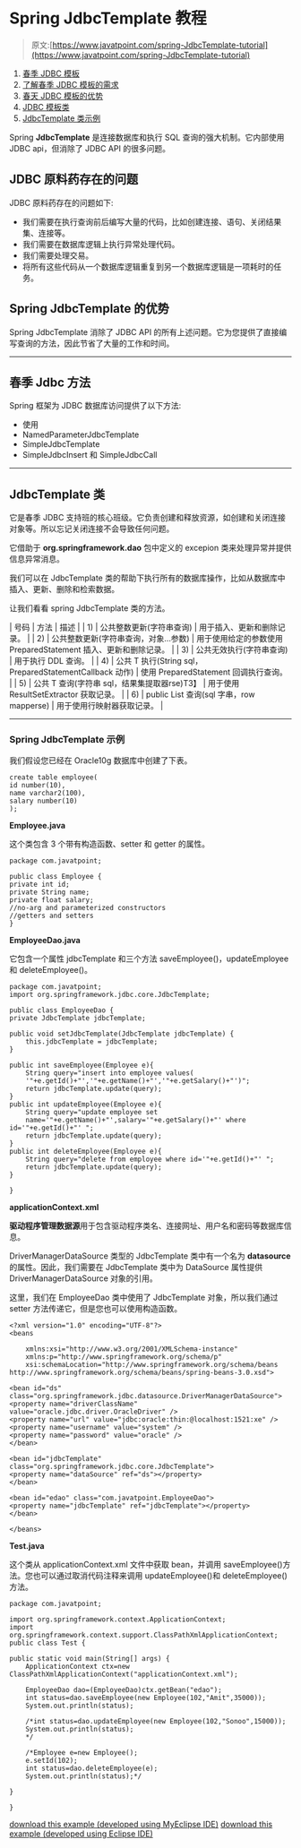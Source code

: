 # Spring JdbcTemplate 教程

> 原文:[https://www.javatpoint.com/spring-JdbcTemplate-tutorial](https://www.javatpoint.com/spring-JdbcTemplate-tutorial)

1.  [春季 JDBC 模板](#)
2.  [了解春季 JDBC 模板的需求](#)
3.  [春天 JDBC 模板的优势](#)
4.  [JDBC 模板类](#)
5.  [JdbcTemplate 类示例](#)

Spring **JdbcTemplate** 是连接数据库和执行 SQL 查询的强大机制。它内部使用 JDBC api，但消除了 JDBC API 的很多问题。

## JDBC 原料药存在的问题

JDBC 原料药存在的问题如下:

*   我们需要在执行查询前后编写大量的代码，比如创建连接、语句、关闭结果集、连接等。
*   我们需要在数据库逻辑上执行异常处理代码。
*   我们需要处理交易。
*   将所有这些代码从一个数据库逻辑重复到另一个数据库逻辑是一项耗时的任务。

## Spring JdbcTemplate 的优势

Spring JdbcTemplate 消除了 JDBC API 的所有上述问题。它为您提供了直接编写查询的方法，因此节省了大量的工作和时间。

* * *

## 春季 Jdbc 方法

Spring 框架为 JDBC 数据库访问提供了以下方法:

*   使用
*   NamedParameterJdbcTemplate
*   SimpleJdbcTemplate
*   SimpleJdbcInsert 和 SimpleJdbcCall

* * *

## JdbcTemplate 类

它是春季 JDBC 支持班的核心班级。它负责创建和释放资源，如创建和关闭连接对象等。所以忘记关闭连接不会导致任何问题。

它借助于 **org.springframework.dao** 包中定义的 excepion 类来处理异常并提供信息异常消息。

我们可以在 JdbcTemplate 类的帮助下执行所有的数据库操作，比如从数据库中插入、更新、删除和检索数据。

让我们看看 spring JdbcTemplate 类的方法。

| 号码 | 方法 | 描述 |
| 1) | 公共整数更新(字符串查询) | 用于插入、更新和删除记录。 |
| 2) | 公共整数更新(字符串查询，对象...参数) | 用于使用给定的参数使用 PreparedStatement 插入、更新和删除记录。 |
| 3) | 公共无效执行(字符串查询) | 用于执行 DDL 查询。 |
| 4) | 公共 <t>T 执行(String sql，PreparedStatementCallback <t>动作)</t></t> | 使用 PreparedStatement 回调执行查询。 |
| 5) | 公共 <t>T 查询(字符串 sql，结果集提取器<t>rse)</t>T3】</t> | 用于使用 ResultSetExtractor 获取记录。 |
| 6) | public <t>List <t>查询(sql 字串，row mapper<t>se)</t></t></t> | 用于使用行映射器获取记录。 |

* * *

### Spring JdbcTemplate 示例

我们假设您已经在 Oracle10g 数据库中创建了下表。

```
create table employee(
id number(10),
name varchar2(100),
salary number(10)
);

```

**Employee.java**

这个类包含 3 个带有构造函数、setter 和 getter 的属性。

```
package com.javatpoint;

public class Employee {
private int id;
private String name;
private float salary;
//no-arg and parameterized constructors
//getters and setters
}

```

**EmployeeDao.java**

它包含一个属性 jdbcTemplate 和三个方法 saveEmployee()，updateEmployee 和 deleteEmployee()。

```
package com.javatpoint;
import org.springframework.jdbc.core.JdbcTemplate;

public class EmployeeDao {
private JdbcTemplate jdbcTemplate;

public void setJdbcTemplate(JdbcTemplate jdbcTemplate) {
	this.jdbcTemplate = jdbcTemplate;
}

public int saveEmployee(Employee e){
	String query="insert into employee values(
	'"+e.getId()+"','"+e.getName()+"','"+e.getSalary()+"')";
	return jdbcTemplate.update(query);
}
public int updateEmployee(Employee e){
	String query="update employee set 
	name='"+e.getName()+"',salary='"+e.getSalary()+"' where id='"+e.getId()+"' ";
	return jdbcTemplate.update(query);
}
public int deleteEmployee(Employee e){
	String query="delete from employee where id='"+e.getId()+"' ";
	return jdbcTemplate.update(query);
}

}

```

**applicationContext.xml**

**驱动程序管理数据源**用于包含驱动程序类名、连接网址、用户名和密码等数据库信息。

DriverManagerDataSource 类型的 JdbcTemplate 类中有一个名为 **datasource** 的属性。因此，我们需要在 JdbcTemplate 类中为 DataSource 属性提供 DriverManagerDataSource 对象的引用。

这里，我们在 EmployeeDao 类中使用了 JdbcTemplate 对象，所以我们通过 setter 方法传递它，但是您也可以使用构造函数。

```
<?xml version="1.0" encoding="UTF-8"?>
<beans

	xmlns:xsi="http://www.w3.org/2001/XMLSchema-instance"
	xmlns:p="http://www.springframework.org/schema/p"
	xsi:schemaLocation="http://www.springframework.org/schema/beans 
http://www.springframework.org/schema/beans/spring-beans-3.0.xsd">

<bean id="ds" class="org.springframework.jdbc.datasource.DriverManagerDataSource">
<property name="driverClassName" value="oracle.jdbc.driver.OracleDriver" />
<property name="url" value="jdbc:oracle:thin:@localhost:1521:xe" />
<property name="username" value="system" />
<property name="password" value="oracle" />
</bean>

<bean id="jdbcTemplate" class="org.springframework.jdbc.core.JdbcTemplate">
<property name="dataSource" ref="ds"></property>
</bean>

<bean id="edao" class="com.javatpoint.EmployeeDao">
<property name="jdbcTemplate" ref="jdbcTemplate"></property>
</bean>

</beans>

```

**Test.java**

这个类从 applicationContext.xml 文件中获取 bean，并调用 saveEmployee()方法。您也可以通过取消代码注释来调用 updateEmployee()和 deleteEmployee()方法。

```
package com.javatpoint;

import org.springframework.context.ApplicationContext;
import org.springframework.context.support.ClassPathXmlApplicationContext;
public class Test {

public static void main(String[] args) {
	ApplicationContext ctx=new ClassPathXmlApplicationContext("applicationContext.xml");

	EmployeeDao dao=(EmployeeDao)ctx.getBean("edao");
	int status=dao.saveEmployee(new Employee(102,"Amit",35000));
	System.out.println(status);

	/*int status=dao.updateEmployee(new Employee(102,"Sonoo",15000));
	System.out.println(status);
	*/

	/*Employee e=new Employee();
	e.setId(102);
	int status=dao.deleteEmployee(e);
	System.out.println(status);*/

}

}

```

[download this example (developed using MyEclipse IDE)](https://static.javatpoint.com/src/sp/jdbc1.zip)
[download this example (developed using Eclipse IDE)](https://static.javatpoint.com/src/sp/eclipse/jdbc1.zip)